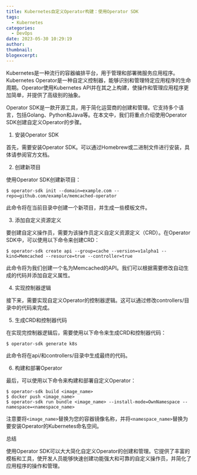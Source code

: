 ```yaml
---
title: Kubernetes自定义Operator构建：使用Operator SDK
tags:
  - Kubernetes
categories:
  - DevOps
date: 2023-05-30 10:29:19
author:
thumbnail:
blogexcerpt:
---
```

Kubernetes是一种流行的容器编排平台，用于管理和部署微服务应用程序。Kubernetes Operator是一种自定义控制器，能够识别和管理特定应用程序的生命周期。Operator使用Kubernetes API并在其之上构建，使操作和管理应用程序更加简单，并提供了高级别的抽象。

Operator SDK是一款开源工具，用于简化运营商的创建和管理。它支持多个语言，包括Golang、Python和Java等。在本文中，我们将重点介绍使用Operator SDK创建自定义Operator的步骤。

1. 安装Operator SDK

首先，需要安装Operator SDK。可以通过Homebrew或二进制文件进行安装，具体请参阅官方文档。

2. 创建新项目

使用Operator SDK创建新项目：

```
$ operator-sdk init --domain=example.com --repo=github.com/example/memcached-operator
```

此命令将在当前目录中创建一个新项目，并生成一些模板文件。

3. 添加自定义资源定义

要创建自定义操作员，需要为该操作员定义自定义资源定义（CRD）。在Operator SDK中，可以使用以下命令来创建CRD：

```
$ operator-sdk create api --group=cache --version=v1alpha1 --kind=Memcached --resource=true --controller=true
```

此命令将为我们创建一个名为Memcached的API。我们可以根据需要修改自动生成的代码并添加自定义属性。

4. 实现控制器逻辑

接下来，需要实现自定义Operator的控制器逻辑。这可以通过修改controllers/目录中的代码来完成。

5. 生成CRD和控制器代码

在实现完控制器逻辑后，需要使用以下命令来生成CRD和控制器代码：

```
$ operator-sdk generate k8s
```

此命令将在api/和controllers/目录中生成最终的代码。

6. 构建和部署Operator

最后，可以使用以下命令来构建和部署自定义Operator：

```
$ operator-sdk build <image_name>
$ docker push <image_name>
$ operator-sdk run bundle <image_name> --install-mode=OwnNamespace --namespace=<namespace_name>
```

注意要将`<image_name>`替换为您的容器镜像名称，并将`<namespace_name>`替换为要安装Operator的Kubernetes命名空间。

总结

使用Operator SDK可以大大简化自定义Operator的创建和管理。它提供了丰富的模板和工具，使开发人员能够快速创建功能强大和可靠的自定义操作员，并简化了应用程序的操作和管理。
